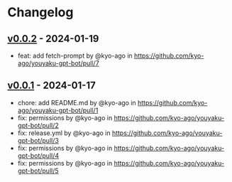 # Changelog

## [v0.0.2](https://github.com/kyo-ago/youyaku-gpt-bot/compare/v0.0.1...v0.0.2) - 2024-01-19
- feat: add fetch-prompt by @kyo-ago in https://github.com/kyo-ago/youyaku-gpt-bot/pull/7

## [v0.0.1](https://github.com/kyo-ago/youyaku-gpt-bot/commits/v0.0.1) - 2024-01-17
- chore: add README.md by @kyo-ago in https://github.com/kyo-ago/youyaku-gpt-bot/pull/1
- fix: permissions by @kyo-ago in https://github.com/kyo-ago/youyaku-gpt-bot/pull/2
- fix: release.yml by @kyo-ago in https://github.com/kyo-ago/youyaku-gpt-bot/pull/3
- fix: permissions by @kyo-ago in https://github.com/kyo-ago/youyaku-gpt-bot/pull/4
- fix: permissions by @kyo-ago in https://github.com/kyo-ago/youyaku-gpt-bot/pull/5
